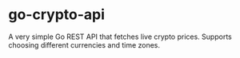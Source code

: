 # go-crypto-api
A very simple Go REST API that fetches live crypto prices. Supports choosing different currencies and time zones.
